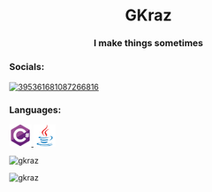 <h1 align="center">GKraz</h1>
<h3 align="center">I make things sometimes</h3>

<h3 align="left">Socials:</h3>
<p align="left">
<a href="https://discordapp.com/users/395361681087266816" target="blank"><img align="center" src="https://raw.githubusercontent.com/rahuldkjain/github-profile-readme-generator/master/src/images/icons/Social/discord.svg" alt="395361681087266816" height="30" width="40" /></a>
</p>

<h3 align="left">Languages:</h3>
<p align="left">
  <a href="https://www.w3schools.com/cs/" target="_blank" rel="noreferrer">
    <img src="https://raw.githubusercontent.com/devicons/devicon/master/icons/csharp/csharp-original.svg" alt="csharp" width="40" height="40"/> 
  </a> 
  <a>
    <img src="https://raw.githubusercontent.com/devicons/devicon/master/icons/java/java-original.svg" alt="java" width="40" height="40"/>
  </a>
</p>

<p>&nbsp;<img align="left" src="https://github-readme-stats-git-master-gkraz.vercel.app/api?username=gkraz&show_icons=true&theme=dark&locale=en" alt="gkraz" /></p>
<p><img align="left" src="https://github-readme-stats-git-master-gkraz.vercel.app/api/top-langs?username=gkraz&show_icons=true&theme=dark&locale=en&layout=compact" alt="gkraz" /></p>
